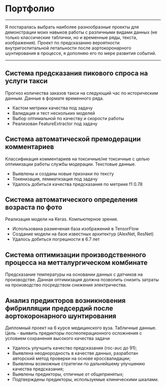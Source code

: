 # Портфолио
***
Я постаралась выбрать наиболее разнообразные проекты для демонстрации моих навыков работы с различными видами данных (не только классические таблички, но и временные ряды, текста, изображения). Проект по предсказанию вероятности внутригоспитальной летальности после аортокоронарного шунтирования в процессе, я дополняю его по мере развития событий.
***
## Система предсказания пикового спроса на услуги такси
Прогноз количества заказов такси на следующий час по историческим данным. Данные в формате временного ряда.

- Кастом метрики качества под задачу
- Валидация и тест нескольких моделей
- Выбор оптимальной по качеству и скорости работы
- Реализован FeatureExtractor под задачу

## Система автоматической премодерации комментариев
Классификация комментариев на токсичные/не токсичные с целью оптимизации работы службы модерации. Текстовые данные.
- Выявлены и созданы новые признаки по тексту
- Токенизация, лемматизация под задачу
- Удалось добиться качества предсказания по метрике f1 0.78

## Система автоматического определения возраста по фото
Реализация модели на Keras. Компьютерное зрение.
- Использована размеченая база изображений в TensorFlow
- Создание модели на базе известных архитектур (AlexNet, ResNet)
- Удалось добиться погрешности в 6.7 лет

## Система оптимизации производственного процесса на метталургическом комбинате
Предсказание температуры на основании данных с датчиков на производстве. Данная оптимизация должна позволить снизить затраты на производство посредством снижения электричества.

## Анализ предикторов возникновения фибрилляции предсердий после аортокоронарного шунтирования
Дипломный проект на 6 курсе медицинского вуза. Табличные данные. Цель - выявить предикторы послеоперационного осложнения с условием сохранения высокого качества задачи
- Удалось улучшить качество предсказания (roc-auc до 91);
- Выявлена неоднородность в качестве данных, разработан авторский метод проверки на основе кроссвалидации;
- Выявлены возможные стратегии по дальнейшему улучшению качества предсказания;
- Выявлены предикторы, отличные от общепринятых;
- Подтверждены предикторы, используемые клиническими шкалами.



